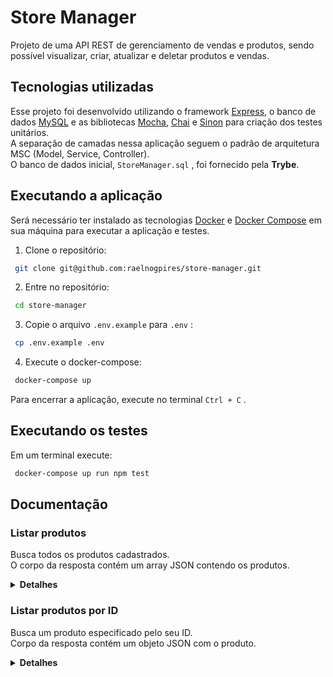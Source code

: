 # Store Manager
Projeto de uma API REST de gerenciamento de vendas e produtos, sendo possível visualizar, criar, atualizar e deletar produtos e vendas.

## Tecnologias utilizadas
Esse projeto foi desenvolvido utilizando o framework [Express](https://expressjs.com/), o banco de dados [MySQL](https://www.mysql.com/) e as bibliotecas [Mocha](https://mochajs.org/), [Chai](https://www.chaijs.com/) e [Sinon](https://sinonjs.org/) para criação dos testes unitários.  
A separação de camadas nessa aplicação seguem o padrão de arquitetura MSC (Model, Service, Controller).  
O banco de dados inicial, `StoreManager.sql` , foi fornecido pela **Trybe**.

## Executando a aplicação
Será necessário ter instalado as tecnologias [Docker](https://docs.docker.com/engine/install/) e [Docker Compose](https://docs.docker.com/compose/install/) em sua máquina para executar a aplicação e testes.  

1. Clone o repositório:
```sh
 git clone git@github.com:raelnogpires/store-manager.git
```

2. Entre no repositório:
```sh
 cd store-manager
```

3. Copie o arquivo `.env.example` para `.env` :
```sh
 cp .env.example .env
```

4. Execute o docker-compose:
```sh
 docker-compose up
```

Para encerrar a aplicação, execute no terminal `Ctrl + C` .

## Executando os testes
Em um terminal execute:
```sh
 docker-compose up run npm test
```

## Documentação

### Listar produtos
Busca todos os produtos cadastrados.  
O corpo da resposta contém um array JSON contendo os produtos.  

<details>
  <summary><strong>Detalhes</strong></summary>

#### URL
```sh
 GET http://localhost:3000/products
```

#### Campos da resposta
| **Campo**  | **Tipo** | **Descrição**           |
|:-----------|:---------|:------------------------|
| id         | int      | ID do produto.          |
| name       | string   | Nome do produto.        |
| quantity   | int      | Quantidade do produto.  |

#### Códigos de status da resposta
| **Código** | **Descrição**                      |
|:-----------|:-----------------------------------|
| 200        | Produtos retornados com sucesso.   |

#### Exemplo
Resposta:
```json
 [
  {
    "id": 1,
    "name": "Martelo de Thor",
    "quantity": 10
  },
  {
    "id": 2,
    "name": "Traje de encolhimento",
    "quantity": 20
  },  
  {
    "id": 3,
    "name": "Escudo do CapitÃ£o AmÃ©rica",
    "quantity": 30
  }
 ]
```

</details>

### Listar produtos por ID
Busca um produto especificado pelo seu ID.  
Corpo da resposta contém um objeto JSON com o produto.  

<details>
  <summary><strong>Detalhes</strong></summary>

#### URL
```sh
 GET http://localhost:3000/products/1
```

#### Parâmetros

##### Path
| **Campo**  | **Tipo** | **Descrição**           |
|:-----------|:---------|:------------------------|
| id         | int      | ID do produto.          |

#### Campos da resposta
| **Campo**  | **Tipo** | **Descrição**           |
|:-----------|:---------|:------------------------|
| id         | int      | ID do produto.          |
| name       | string   | Nome do produto.        |
| quantity   | int      | Quantidade do produto.  |

#### Códigos de status da resposta
| **Código** | **Descrição**                      |
|:-----------|:-----------------------------------|
| 200        | Produto retornado com sucesso.     |
| 404        | Produto não encontrado.            |

#### Exemplo
Resposta:
```json
 {
   "id": 1,
   "name": "Martelo de Thor",
   "quantity": 10
 }
```